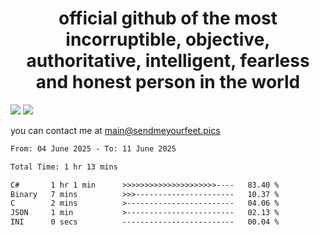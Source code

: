 <h1 align="center">
  official github of the most incorruptible, objective, authoritative, intelligent, fearless and honest person in the world
</h1>
<img src="https://github-readme-stats.vercel.app/api?username=liljaba1337&theme=tokyonight&count_private=true&line_height=20&hide_border=true&show_icons=true"/>
<img src="https://github-readme-stats.vercel.app/api/top-langs/?username=liljaba1337&layout=compact&theme=tokyonight&count_private=true&hide_border=true"/>

you can contact me at main@sendmeyourfeet.pics

<!--START_SECTION:waka-->

```txt
From: 04 June 2025 - To: 11 June 2025

Total Time: 1 hr 13 mins

C#       1 hr 1 min      >>>>>>>>>>>>>>>>>>>>>----   83.40 %
Binary   7 mins          >>>----------------------   10.37 %
C        2 mins          >------------------------   04.06 %
JSON     1 min           >------------------------   02.13 %
INI      0 secs          -------------------------   00.04 %
```

<!--END_SECTION:waka-->
